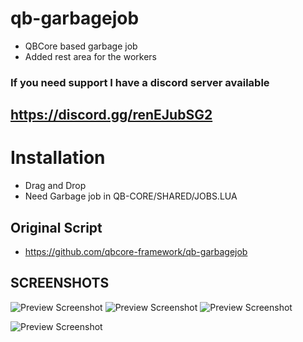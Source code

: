 # qb-garbagejob
- QBCore based garbage job
- Added rest area for the workers


### If you need support I have a discord server available
## https://discord.gg/renEJubSG2


# Installation
- Drag and Drop
- Need Garbage job in QB-CORE/SHARED/JOBS.LUA


## Original Script
- https://github.com/qbcore-framework/qb-garbagejob

## SCREENSHOTS
![Preview Screenshot](https://i.imgur.com/Iliow4e.png)
![Preview Screenshot](https://i.imgur.com/C4NFHON.png)
![Preview Screenshot](https://i.imgur.com/NDSsCHO.png)

![Preview Screenshot](https://i.imgur.com/pIfdbR3.png)

